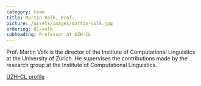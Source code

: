 ```yaml
---
category: team
title: Martin Volk, Prof.
picture: /assets/images/martin-volk.jpg
ordering: 01-volk
subheading: Professor at UZH-CL
---
```


Prof. Martin Volk is the director of the Institute of Computational Linguistics at the University of Zurich. He supervises the contributions made by the research group at the Institute of Computational Linguistics.

[UZH-CL profile](http://www.cl.uzh.ch/de/people/team/compling/volk.html)
